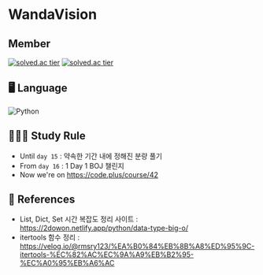 # WandaVision
## Member
[![solved.ac tier](http://mazassumnida.wtf/api/v2/generate_badge?boj=fight0309)](https://solved.ac/fight0309)
[![solved.ac tier](http://mazassumnida.wtf/api/v2/generate_badge?boj=jihyeon428)](https://solved.ac/jihyeon428)

## 🖥 Language 
![Python](https://img.shields.io/badge/python-3670A0?style=for-the-badge&logo=python&logoColor=ffdd54)

## 👩🏻‍💻 Study Rule
  * Until ```day 15``` : 약속한 기간 내에 정해진 분량 풀기
  * From ```day 16``` : 1 Day 1 BOJ 챌린지
  * Now we're on https://code.plus/course/42

  
## 📑 References
  * List, Dict, Set 시간 복잡도 정리 사이트 : https://2dowon.netlify.app/python/data-type-big-o/
  * itertools 함수 정리 : https://velog.io/@rmsry123/%EA%B0%84%EB%8B%A8%ED%95%9C-itertools-%EC%82%AC%EC%9A%A9%EB%B2%95-%EC%A0%95%EB%A6%AC
